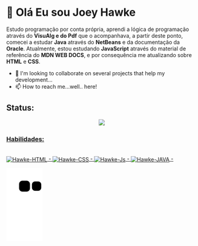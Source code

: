 # :metal: Olá Eu sou Joey Hawke 

  Estudo programação por conta própria, aprendi a lógica de programação através do **VisuAlg e do Pdf** que o acompanhava, a partir deste ponto, comecei a estudar **Java** através do **NetBeans** e da documentação da **Oracle**.
  Atualmente, estou estudando **JavaScript** através do material de referência do **MDN WEB DOCS**, e por consequência me atualizando sobre **HTML** e **CSS**.

- 💞️ I'm looking to collaborate on several projects that help my development...
- 📫 How to reach me...well.. here!
## Status:

  <div align="center">
    <a href="https://github.com/rafaballerini">
    <img height="180em" src="https://github-readme-stats.vercel.app/api?username=JoeyHawke&show_icons=true&theme=radical&include_all_commits=true&count_private=true"/>
    <!--<img height="180em" src="https://github-readme-stats.vercel.app/api/top-langs/?username=JoeyHawke&layout=compact&langs_count=7&theme=radical"/>-->
  </div>

### Habilidades:
  
  <div style="display: inline_block"><br>
    <img align="center" alt="Hawke-HTML" height="50" width="50" src="https://cdn.jsdelivr.net/gh/devicons/devicon/icons/html5/html5-original.svg"/> - 
    <img align="center" alt="Hawke-CSS" height="50" width="50" src="https://cdn.jsdelivr.net/gh/devicons/devicon/icons/css3/css3-original.svg"/> - 
    <img align="center" alt="Hawke-Js" height="50" width="50" src="https://cdn.jsdelivr.net/gh/devicons/devicon/icons/javascript/javascript-original.svg"/> - 
    <img align="center" alt="Hawke-JAVA" height="50" width="50" src="https://cdn.jsdelivr.net/gh/devicons/devicon/icons/java/java-original-wordmark.svg"/> - 
  </div>

  ![Snake animation](https://github.com/JoeyHawke/JoeyHawke/blob/output/github-contribution-grid-snake.svg)
<!---
JoeyHawke/JoeyHawke is a ✨ special ✨ repository because its `README.md` (this file) appears on your GitHub profile.
You can click the Preview link to take a look at your changes.
--->
